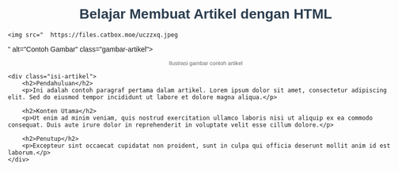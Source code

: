 
<!DOCTYPE html>
<html>
<head>
    <title>Artikel Contoh</title>
    <style>
        /* CSS untuk styling */
        body {
            font-family: Arial, sans-serif;
            max-width: 800px;
            margin: auto;
            padding: 20px;
        }
        .gambar-artikel {
            width: 100%;
            max-width: 600px;
            height: auto;
            border: 1px solid #ddd;
            border-radius: 4px;
            padding: 5px;
        }
        .keterangan-gambar {
            font-size: 0.8em;
            color: #666;
            text-align: center;
        }
        .judul-artikel {
            color: #2c3e50;
            text-align: center;
        }
        .isi-artikel {
            text-align: justify;
            line-height: 1.6;
        }
    </style>
</head>
<body>
    <h1 class="judul-artikel">Belajar Membuat Artikel dengan HTML</h1>
    
    <img src="	https://files.catbox.moe/uczzxq.jpeg
" alt="Contoh Gambar" class="gambar-artikel">
    <p class="keterangan-gambar">Ilustrasi gambar contoh artikel</p>
    
    <div class="isi-artikel">
        <h2>Pendahuluan</h2>
        <p>Ini adalah contoh paragraf pertama dalam artikel. Lorem ipsum dolor sit amet, consectetur adipiscing elit. Sed do eiusmod tempor incididunt ut labore et dolore magna aliqua.</p>
        
        <h2>Konten Utama</h2>
        <p>Ut enim ad minim veniam, quis nostrud exercitation ullamco laboris nisi ut aliquip ex ea commodo consequat. Duis aute irure dolor in reprehenderit in voluptate velit esse cillum dolore.</p>
        
        <h2>Penutup</h2>
        <p>Excepteur sint occaecat cupidatat non proident, sunt in culpa qui officia deserunt mollit anim id est laborum.</p>
    </div>
</body>
</html>
